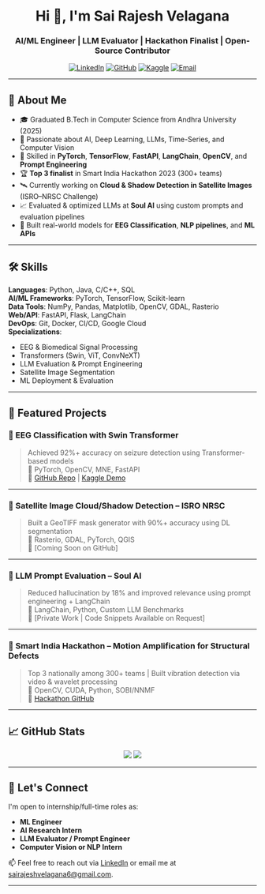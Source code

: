 <h1 align="center">Hi 👋, I'm Sai Rajesh Velagana</h1>
<h3 align="center">AI/ML Engineer | LLM Evaluator | Hackathon Finalist | Open-Source Contributor</h3>

<p align="center">
  <a href="https://www.linkedin.com/in/sai-rajesh-velagana/"><img alt="LinkedIn" src="https://img.shields.io/badge/LinkedIn-0077B5?style=flat&logo=linkedin&logoColor=white" /></a>
  <a href="https://github.com/Sairajesh6"><img alt="GitHub" src="https://img.shields.io/badge/GitHub-181717?style=flat&logo=github&logoColor=white" /></a>
  <a href="https://www.kaggle.com/sairajesh6"><img alt="Kaggle" src="https://img.shields.io/badge/Kaggle-20BEFF?style=flat&logo=kaggle&logoColor=white" /></a>
  <a href="mailto:sairajeshvelagana6@gmail.com"><img alt="Email" src="https://img.shields.io/badge/Email-D14836?style=flat&logo=gmail&logoColor=white" /></a>
</p>

---

## 🧠 About Me

- 🎓  Graduated B.Tech in Computer Science from Andhra University (2025)
- 🧠 Passionate about AI, Deep Learning, LLMs, Time-Series, and Computer Vision
- 🤖 Skilled in **PyTorch**, **TensorFlow**, **FastAPI**, **LangChain**, **OpenCV**, and **Prompt Engineering**
- 🏆 **Top 3 finalist** in Smart India Hackathon 2023 (300+ teams)
- 🛰️ Currently working on **Cloud & Shadow Detection in Satellite Images** (ISRO–NRSC Challenge)
- 📈 Evaluated & optimized LLMs at **Soul AI** using custom prompts and evaluation pipelines
- 🚀 Built real-world models for **EEG Classification**, **NLP pipelines**, and **ML APIs**

---

## 🛠️ Skills

**Languages**: Python, Java, C/C++, SQL  
**AI/ML Frameworks**: PyTorch, TensorFlow, Scikit-learn  
**Data Tools**: NumPy, Pandas, Matplotlib, OpenCV, GDAL, Rasterio  
**Web/API**: FastAPI, Flask, LangChain  
**DevOps**: Git, Docker, CI/CD, Google Cloud  
**Specializations**:  
- EEG & Biomedical Signal Processing  
- Transformers (Swin, ViT, ConvNeXT)  
- LLM Evaluation & Prompt Engineering  
- Satellite Image Segmentation  
- ML Deployment & Evaluation

---

## 🚀 Featured Projects

### 🧠 EEG Classification with Swin Transformer
> Achieved 92%+ accuracy on seizure detection using Transformer-based models  
> 📌 PyTorch, OpenCV, MNE, FastAPI  
> 🔗 [GitHub Repo](https://github.com/Sairajesh6) | [Kaggle Demo](https://www.kaggle.com/sairajesh6)

---

### 📡 Satellite Image Cloud/Shadow Detection – ISRO NRSC
> Built a GeoTIFF mask generator with 90%+ accuracy using DL segmentation  
> 📌 Rasterio, GDAL, PyTorch, QGIS  
> 🔗 [Coming Soon on GitHub]

---

### 🤖 LLM Prompt Evaluation – Soul AI
> Reduced hallucination by 18% and improved relevance using prompt engineering + LangChain  
> 📌 LangChain, Python, Custom LLM Benchmarks  
> 🔗 [Private Work | Code Snippets Available on Request]

---

### 🎥 Smart India Hackathon – Motion Amplification for Structural Defects
> Top 3 nationally among 300+ teams | Built vibration detection via video & wavelet processing  
> 📌 OpenCV, CUDA, Python, SOBI/NNMF  
> 🔗 [Hackathon GitHub](https://github.com/Sairajesh6)

---

## 📈 GitHub Stats

<p align="center">
  <img src="https://github-readme-stats.vercel.app/api?username=Sairajesh6&show_icons=true&theme=github_dark" />
  <img src="https://github-readme-streak-stats.herokuapp.com/?user=Sairajesh6&theme=dark" />
</p>

---

## 🤝 Let's Connect

I'm open to internship/full-time roles as:
- **ML Engineer**
- **AI Research Intern**
- **LLM Evaluator / Prompt Engineer**
- **Computer Vision or NLP Intern**

📫 Feel free to reach out via [LinkedIn](https://www.linkedin.com/in/sai-rajesh-velagana/) or email me at sairajeshvelagana6@gmail.com.

---

